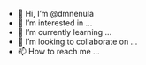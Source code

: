 - 👋 Hi, I’m @dmnenula
- 👀 I’m interested in ...
- 🌱 I’m currently learning ...
- 💞️ I’m looking to collaborate on ...
- 📫 How to reach me ...

<!---
dmnenula/dmnenula is a ✨ special ✨ repository because its `README.md` (this file) appears on your GitHub profile.
You can click the Preview link to take a look at your changes.
--->
